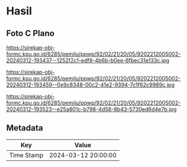 # Hasil

## Foto C Plano

https://sirekap-obj-formc.kpu.go.id/6285/pemilu/ppwp/92/02/21/20/05/9202212005002-20240312-193437--1252f2c1-edf8-4b6b-b0ee-6fbec31e133c.jpg

https://sirekap-obj-formc.kpu.go.id/6285/pemilu/ppwp/92/02/21/20/05/9202212005002-20240312-193459--0e9c8348-00c2-41e2-9394-7c1f62c9989c.jpg

https://sirekap-obj-formc.kpu.go.id/6285/pemilu/ppwp/92/02/21/20/05/9202212005002-20240312-193523--e25a801c-b798-4d58-8b43-5730ed6d4e7b.jpg


## Metadata

| Key        | Value               |
| ---------- | ------------------- |
| Time Stamp | 2024-03-12 20:00:00 |



